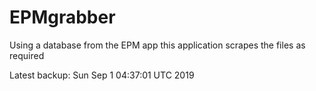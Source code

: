 # EPMgrabber
Using a database from the EPM app this application scrapes the files as required


Latest backup: Sun Sep 1 04:37:01 UTC 2019
